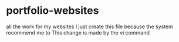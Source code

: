# portfolio-websites
all the work for my websites
I just create this file because the system recommend me to
This change is made by the vi command
